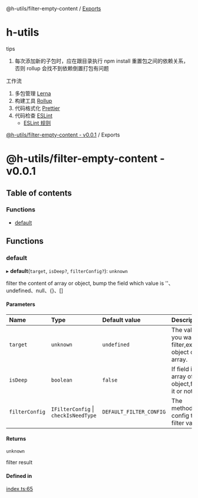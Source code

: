 
<a name="readmemd"></a>

@h-utils/filter-empty-content / [Exports](#modulesmd)

# h-utils

tips

1. 每次添加新的子包时，应在跟目录执行 npm install 重置包之间的依赖关系，否则 rollup 会找不到依赖倒置打包有问题

工作流

1. 多包管理 [Lerna](https://lerna.js.org/)
2. 构建工具 [Rollup](https://www.rollupjs.com/)
3. 代码格式化 [Prettier](https://prettier.io/)
4. 代码检查 [ESLint](https://eslint.org/)
   - [ESLint 规则](https://zh-hans.eslint.org/docs/latest/rules/)


<a name="modulesmd"></a>

[@h-utils/filter-empty-content - v0.0.1](#readmemd) / Exports

# @h-utils/filter-empty-content - v0.0.1

## Table of contents

### Functions

- [default](#default)

## Functions

### default

▸ **default**(`target`, `isDeep?`, `filterConfig?`): `unknown`

filter the content of array or object, bump the field which value is ''、undefined、null、{}、[]

#### Parameters

| Name | Type | Default value | Description |
| :------ | :------ | :------ | :------ |
| `target` | `unknown` | `undefined` | The value you want to filter,except object or array. |
| `isDeep` | `boolean` | `false` | If field is an array of object,filter it or not. |
| `filterConfig` | `IFilterConfig` \| `checkIsNeedType` | `DEFAULT_FILTER_CONFIG` | The method or config to filter value. |

#### Returns

`unknown`

filter result

#### Defined in

[index.ts:65](https://github.com/george-hong/utils/blob/fae12a8/packages/utils-filter-empty-content/src/index.ts#L65)
